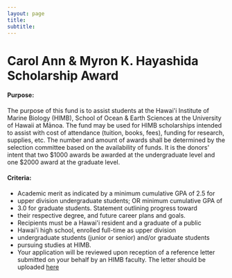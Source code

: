 ```yaml
---
layout: page
title: 
subtitle: 
---
```


#  Carol Ann & Myron K. Hayashida  Scholarship Award


#### Purpose:  

The purpose of this fund is to assist students at the Hawai'i Institute of Marine Biology (HIMB), School of Ocean & Earth Sciences at the University of Hawaii at Mānoa.  The fund may be used for HIMB scholarships intended to assist with cost of attendance (tuition, books, fees), funding for research, supplies, etc. The number and amount of awards shall be determined by the selection committee based on the availability of funds.  It is the donors' intent that two $1000 awards be awarded at the undergraduate level and one $2000 award at the graduate level.

#### Criteria:


* Academic merit as indicated by a minimum cumulative GPA of 2.5 for
*  upper division undergraduate students; OR minimum cumulative GPA of
*  3.0 for graduate students.  Statement outlining progress toward
*  their respective degree, and future career plans and goals.
*  Recipients must be a Hawai'i resident and a graduate of a public
*  Hawai'i high school, enrolled full-time as upper division
*  undergraduate students (junior or senior) and/or graduate students
*  pursuing studies at HIMB.
* Your application will be reviewed upon reception of a reference letter submitted on your behalf by an HIMB faculty. The letter should be uploaded [here](../faculty_form_upload)



<div class="cognito">
<script src="https://services.cognitoforms.com/s/lsYMFXl4X06ptGHB72ODFA"></script>
<script>Cognito.load("forms", { id: "6" });</script>
</div>